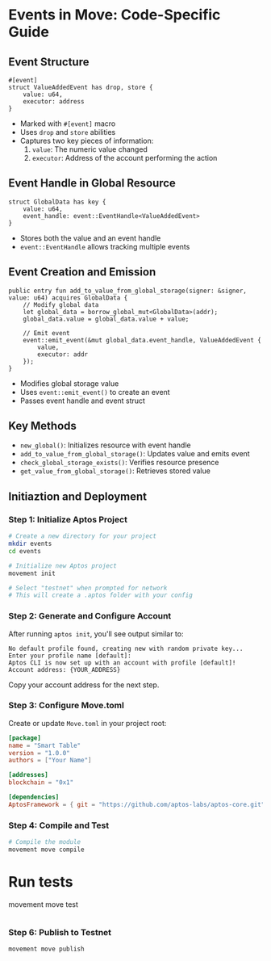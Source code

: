 # Events in Move: Code-Specific Guide

## Event Structure
```move
#[event]
struct ValueAddedEvent has drop, store {
    value: u64,
    executor: address
}
```
- Marked with `#[event]` macro
- Uses `drop` and `store` abilities
- Captures two key pieces of information:
  1. `value`: The numeric value changed
  2. `executor`: Address of the account performing the action

## Event Handle in Global Resource
```move
struct GlobalData has key {
    value: u64,
    event_handle: event::EventHandle<ValueAddedEvent>
}
```
- Stores both the value and an event handle
- `event::EventHandle` allows tracking multiple events

## Event Creation and Emission
```move
public entry fun add_to_value_from_global_storage(signer: &signer, value: u64) acquires GlobalData {
    // Modify global data
    let global_data = borrow_global_mut<GlobalData>(addr);
    global_data.value = global_data.value + value;

    // Emit event
    event::emit_event(&mut global_data.event_handle, ValueAddedEvent {
        value,
        executor: addr
    });
}
```
- Modifies global storage value
- Uses `event::emit_event()` to create an event
- Passes event handle and event struct

## Key Methods
- `new_global()`: Initializes resource with event handle
- `add_to_value_from_global_storage()`: Updates value and emits event
- `check_global_storage_exists()`: Verifies resource presence
- `get_value_from_global_storage()`: Retrieves stored value

## Initiaztion and Deployment

### Step 1: Initialize Aptos Project

```bash
# Create a new directory for your project
mkdir events
cd events

# Initialize new Aptos project
movement init

# Select "testnet" when prompted for network
# This will create a .aptos folder with your config
```

### Step 2: Generate and Configure Account

After running `aptos init`, you'll see output similar to:
```
No default profile found, creating new with random private key...
Enter your profile name [default]: 
Aptos CLI is now set up with an account with profile [default]! 
Account address: {YOUR_ADDRESS}
```

Copy your account address for the next step.

### Step 3: Configure Move.toml

Create or update `Move.toml` in your project root:
```toml
[package]
name = "Smart Table"
version = "1.0.0"
authors = ["Your Name"]

[addresses]
blockchain = "0x1"

[dependencies]
AptosFramework = { git = "https://github.com/aptos-labs/aptos-core.git", subdir = "aptos-move/framework/aptos-framework/", rev = "mainnet" }
```


### Step 4: Compile and Test

```bash
# Compile the module
movement move compile
```

# Run tests
movement move test
```bash
```

### Step 6: Publish to Testnet

```bash
movement move publish
```